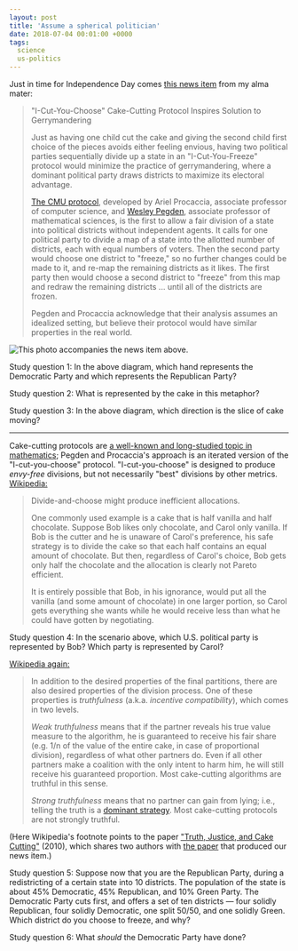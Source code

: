 ```yaml
---
layout: post
title: 'Assume a spherical politician'
date: 2018-07-04 00:01:00 +0000
tags:
  science
  us-politics
---
```


Just in time for Independence Day comes
[this news item](https://www.cmu.edu/news/stories/archives/2017/november/i-cut-you-choose-cake-cutting-protocol-inspires-solution-to-gerrymandering.html)
from my alma mater:

> "I-Cut-You-Choose" Cake-Cutting Protocol Inspires Solution to Gerrymandering
>
> Just as having one child cut the cake and giving the second child first choice
> of the pieces avoids either feeling envious, having two political parties sequentially
> divide up a state in an "I-Cut-You-Freeze" protocol would minimize the practice of
> gerrymandering, where a dominant political party draws districts to maximize its
> electoral advantage.
>
> [The CMU protocol](http://procaccia.info/papers/gerrymandering.pdf),
> developed by Ariel Procaccia, associate professor of computer
> science, and [Wesley Pegden](http://www.math.cmu.edu/~wes/gerrymandering.html),
> associate professor of mathematical sciences, is the
> first to allow a fair division of a state into political districts without
> independent agents. It calls for one political party to divide a map of a state
> into the allotted number of districts, each with equal numbers of voters. Then
> the second party would choose one district to "freeze," so no further changes
> could be made to it, and re-map the remaining districts as it likes.
> The first party then would choose a second district to "freeze" from this map
> and redraw the remaining districts ... until all of the districts are frozen.
>
> Pegden and Procaccia acknowledge that their analysis assumes an idealized setting,
> but believe their protocol would have similar properties in the real world.

![This photo accompanies the news item above.](/blog/images/2018-07-04-gerrymandering.jpg)

Study question 1: In the above diagram, which hand represents the Democratic Party
and which represents the Republican Party?

Study question 2: What is represented by the cake in this metaphor?

Study question 3: In the above diagram, which direction is the slice of cake moving?

----

Cake-cutting protocols are [a well-known and long-studied topic in
mathematics](https://en.wikipedia.org/wiki/Fair_cake-cutting); Pegden and Procaccia's
approach is an iterated version of the "I-cut-you-choose" protocol.
"I-cut-you-choose" is designed to produce *envy-free* divisions, but not
necessarily "best" divisions by other metrics.
[Wikipedia:](https://en.wikipedia.org/w/index.php?title=Divide_and_choose&oldid=848151876#Efficiency_issues)

> Divide-and-choose might produce inefficient allocations.
>
> One commonly used example is a cake that is half vanilla and half chocolate.
> Suppose Bob likes only chocolate, and Carol only vanilla. If Bob is the cutter
> and he is unaware of Carol's preference, his safe strategy is to divide the
> cake so that each half contains an equal amount of chocolate. But then,
> regardless of Carol's choice, Bob gets only half the chocolate and the
> allocation is clearly not Pareto efficient.
>
> It is entirely possible that Bob,
> in his ignorance, would put all the vanilla (and some amount of chocolate)
> in one larger portion, so Carol gets everything she wants while he would
> receive less than what he could have gotten by negotiating.

Study question 4: In the scenario above, which U.S. political party is represented
by Bob? Which party is represented by Carol?

[Wikipedia again:](https://en.wikipedia.org/w/index.php?title=Fair_cake-cutting&oldid=841543600#Additional_requirements)

> In addition to the desired properties of the final partitions, there are also
> desired properties of the division process. One of these properties is
> _truthfulness_ (a.k.a. _incentive compatibility_), which comes in two levels.
>
> *Weak truthfulness* means that if the partner reveals his true value measure to
> the algorithm, he is guaranteed to receive his fair share (e.g. 1/n of the
> value of the entire cake, in case of proportional division), regardless of
> what other partners do. Even if all other partners make a coalition with
> the only intent to harm him, he will still receive his guaranteed proportion.
> Most cake-cutting algorithms are truthful in this sense.
>
> *Strong truthfulness* means that no partner can gain from lying; i.e., telling
> the truth is a [dominant strategy](https://en.wikipedia.org/wiki/Strategic_dominance).
> Most cake-cutting protocols are not strongly truthful.

(Here Wikipedia's footnote points to the paper
["Truth, Justice, and Cake Cutting"](https://dash.harvard.edu/bitstream/handle/1/8896229/truth_justice_and_cake.pdf)
(2010), which shares two authors with [the paper](http://procaccia.info/papers/gerrymandering.pdf)
that produced our news item.)

Study question 5: Suppose now that you are the Republican Party, during a redistricting
of a certain state into 10 districts. The population of the state is about 45% Democratic,
45% Republican, and 10% Green Party. The Democratic Party cuts first, and offers a set of
ten districts — four solidly Republican, four solidly Democratic, one split 50/50, and one
solidly Green. Which district do you choose to freeze, and why?

Study question 6: What *should* the Democratic Party have done?
